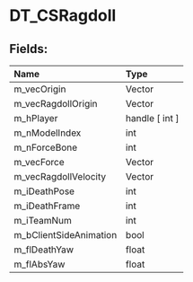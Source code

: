 # DT_CSRagdoll

## Fields:

| Name | Type |
| :--- | :--- |
| m_vecOrigin | Vector |
| m_vecRagdollOrigin | Vector |
| m_hPlayer | handle [ int ] |
| m_nModelIndex | int |
| m_nForceBone | int |
| m_vecForce | Vector |
| m_vecRagdollVelocity | Vector |
| m_iDeathPose | int |
| m_iDeathFrame | int |
| m_iTeamNum | int |
| m_bClientSideAnimation | bool |
| m_flDeathYaw | float |
| m_flAbsYaw | float |
